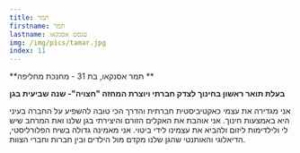 ```yaml
---
title: תמר
firstname: תמר
lastname: טגסט אסנקאו
img: /img/pics/tamar.jpg
index: 11
---
```


**תמר אסנקאו, בת 31 - מחנכת מחליפה **

**בעלת תואר ראשון בחינוך לצדק חברתי ויוצרת המחזה "חצויה"- שנה שביעית בגן**

אני מגדירה את עצמי כאקטיביסטית חברתית והדרך הכי טובה להשפיע על החברה בעיני היא באמצעות חינוך. אני אוהבת את האקלים הזורם והיצירתי בגן שלנו ואת המרחב שיש לי ולילדימות ליזום ולהביא את עצמינו לידי ביטוי. אני מאמינה גדולה בשיח הפלורליסטי, הדיאלוגי והאותנטי שהגן שלנו מקדם מול הילדים ובין חברות וחברי הצוות.
